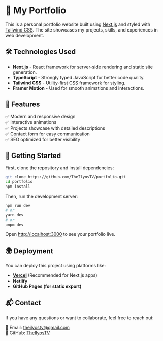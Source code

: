 # 🚀 My Portfolio

This is a personal portfolio website built using [Next.js](https://nextjs.org) and styled with [Tailwind CSS](https://tailwindcss.com). The site showcases my projects, skills, and experiences in web development.

## 🛠️ Technologies Used

- **Next.js** - React framework for server-side rendering and static site generation.
- **TypeScript** - Strongly typed JavaScript for better code quality.
- **Tailwind CSS** - Utility-first CSS framework for styling.
- **Framer Motion** - Used for smooth animations and interactions.

## 📌 Features

✅ Modern and responsive design  
✅ Interactive animations  
✅ Projects showcase with detailed descriptions  
✅ Contact form for easy communication  
✅ SEO optimized for better visibility  

## 🚀 Getting Started

First, clone the repository and install dependencies:

```bash
git clone https://github.com/TheIlyosTV/portfolio.git
cd portfolio
npm install
```

Then, run the development server:

```bash
npm run dev
# or
yarn dev
# or
pnpm dev
```

Open [http://localhost:3000](http://localhost:3000) to see your portfolio live.

## 🌍 Deployment

You can deploy this project using platforms like:

- **[Vercel](https://vercel.com/)** (Recommended for Next.js apps)
- **Netlify**
- **GitHub Pages (for static export)**

## 📬 Contact

If you have any questions or want to collaborate, feel free to reach out:

📧 Email: theilyostv@gmail.com  
🐙 GitHub: [TheIlyosTV](https://github.com/TheIlyosTV)